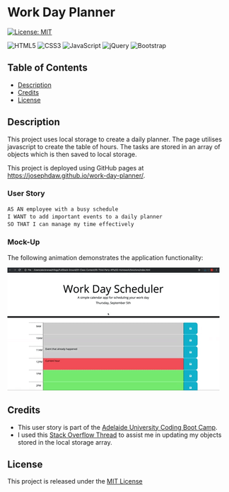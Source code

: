 # Work Day Planner

[![License: MIT](https://img.shields.io/badge/License-MIT-yellow.svg)](https://opensource.org/licenses/MIT)

![HTML5](https://img.shields.io/badge/html5-%23E34F26.svg?logo=html5&logoColor=white)
![CSS3](https://img.shields.io/badge/css3-%231572B6.svg?&logo=css3&logoColor=white)
![JavaScript](https://img.shields.io/badge/javascript-%23323330.svg?&logo=javascript&logoColor=%23F7DF1E)
![jQuery](https://img.shields.io/badge/jquery-%230769AD.svg?&logo=jquery&logoColor=white)
![Bootstrap](https://img.shields.io/badge/bootstrap-%23563D7C.svg?&logo=bootstrap&logoColor=white)


## Table of Contents
- [Description](#description)
- [Credits](#credits)
- [License](#license)

## Description
This project uses local storage to create a daily planner. The page utilises javascript to create the table of hours. The tasks are stored in an array of objects which is then saved to local storage.

This project is deployed using GitHub pages at https://josephdaw.github.io/work-day-planner/. 

### User Story

```md
AS AN employee with a busy schedule
I WANT to add important events to a daily planner
SO THAT I can manage my time effectively
```

### Mock-Up
The following animation demonstrates the application functionality:

![A user clicks on slots on the color-coded calendar and edits the events.](./assets/img/05-third-party-apis-homework-demo.gif)


## Credits
- This user story is part of the [Adelaide University Coding Boot Camp](https://bootcamps.adelaide.edu.au).
- I used this [Stack Overflow Thread](https://stackoverflow.com/questions/49850253/update-value-of-one-object-in-array) to assist me in updating my objects stored in the local storage array.

## License
This project is released under the [MIT License](LICENSE)